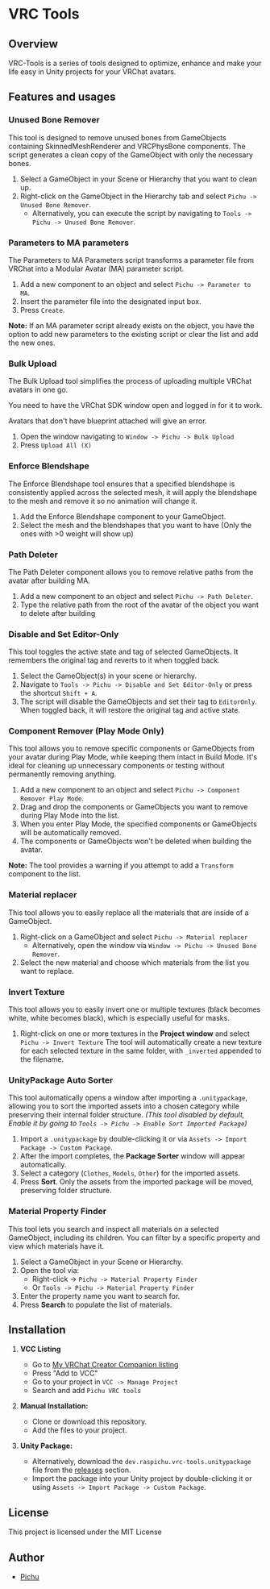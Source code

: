 # VRC Tools

## Overview

VRC-Tools is a series of tools designed to optimize, enhance and make your life easy in Unity projects for your VRChat avatars.


## Features and usages

### Unused Bone Remover

This tool is designed to remove unused bones from GameObjects containing SkinnedMeshRenderer and VRCPhysBone components.
The script generates a clean copy of the GameObject with only the necessary bones.

1. Select a GameObject in your Scene or Hierarchy that you want to clean up.
2. Right-click on the GameObject in the Hierarchy tab and select `Pichu -> Unused Bone Remover`.
   - Alternatively, you can execute the script by navigating to `Tools -> Pichu -> Unused Bone Remover`.

### Parameters to MA parameters

The Parameters to MA Parameters script transforms a parameter file from VRChat into a Modular Avatar (MA) parameter script.

1. Add a new component to an object and select `Pichu -> Parameter to MA`.
2. Insert the parameter file into the designated input box.
3. Press `Create`.

**Note:** If an MA parameter script already exists on the object, you have the option to add new parameters to the existing script or clear the list and add the new ones.

### Bulk Upload

The Bulk Upload tool simplifies the process of uploading multiple VRChat avatars in one go.

You need to have the VRChat SDK window open and logged in for it to work.

Avatars that don't have blueprint attached will give an error.

1. Open the window navigating to `Window -> Pichu -> Bulk Upload`
2. Press `Upload All (X)`

### Enforce Blendshape
The Enforce Blendshape tool ensures that a specified blendshape is consistently applied across the selected mesh, it will apply the blendshape to the mesh and remove it so no animation will change it.

1. Add the Enforce Blendshape component to your GameObject.
2. Select the mesh and the blendshapes that you want to have (Only the ones with >0 weight will show up)

### Path Deleter
The Path Deleter component allows you to remove relative paths from the avatar after building MA.

1. Add a new component to an object and select `Pichu -> Path Deleter`.
2. Type the relative path from the root of the avatar of the object you want to delete after building

### Disable and Set Editor-Only

This tool toggles the active state and tag of selected GameObjects. It remembers the original tag and reverts to it when toggled back.

1. Select the GameObject(s) in your scene or hierarchy.
2. Navigate to `Tools -> Pichu -> Disable and Set Editor-Only` or press the shortcut `Shift + A`.
3. The script will disable the GameObjects and set their tag to `EditorOnly`. When toggled back, it will restore the original tag and active state.

### Component Remover (Play Mode Only)

This tool allows you to remove specific components or GameObjects from your avatar during Play Mode, while keeping them intact in Build Mode. It's ideal for cleaning up unnecessary components or testing without permanently removing anything.

1. Add a new component to an object and select `Pichu -> Component Remover Play Mode`.
2. Drag and drop the components or GameObjects you want to remove during Play Mode into the list.
3. When you enter Play Mode, the specified components or GameObjects will be automatically removed.
4. The components or GameObjects won't be deleted when building the avatar.

**Note:** The tool provides a warning if you attempt to add a `Transform` component to the list.

### Material replacer

This tool allows you to easily replace all the materials that are inside of a GameObject.
1. Right-click on a GameObject and select `Pichu -> Material replacer`
   - Alternatively, open the window via `Window -> Pichu -> Unused Bone Remover`.
2. Select the new material and choose which materials from the list you want to replace.

### Invert Texture

This tool allows you to easily invert one or multiple textures (black becomes white, white becomes black), which is especially useful for masks.

1. Right-click on one or more textures in the **Project window** and select `Pichu -> Invert Texture`
The tool will automatically create a new texture for each selected texture in the same folder, with `_inverted` appended to the filename.

### UnityPackage Auto Sorter

This tool automatically opens a window after importing a `.unitypackage`, allowing you to sort the imported assets into a chosen category while preserving their internal folder structure.
*(This tool disabled by default, Enable it by going to `Tools -> Pichu -> Enable Sort Imported Package`)*

1. Import a `.unitypackage` by double-clicking it or via `Assets -> Import Package -> Custom Package`.
2. After the import completes, the **Package Sorter** window will appear automatically.
3. Select a category (`Clothes`, `Models`, `Other`) for the imported assets.
4. Press **Sort**. Only the assets from the imported package will be moved, preserving folder structure.

### Material Property Finder

This tool lets you search and inspect all materials on a selected GameObject, including its children. 
You can filter by a specific property and view which materials have it.

1. Select a GameObject in your Scene or Hierarchy.
2. Open the tool via:
   - Right-click → `Pichu -> Material Property Finder`
   - Or `Tools -> Pichu -> Material Property Finder`
3. Enter the property name you want to search for.
4. Press **Search** to populate the list of materials.



## Installation
1. **VCC Listing**
   - Go to [My VRChat Creator Companion listing](https://raspichu.github.io/vpm-listing/)
   - Press "Add to VCC"
   - Go to your project in `VCC -> Manage Project`
   - Search and add `Pichu VRC tools`
     
2. **Manual Installation:**
   - Clone or download this repository.
   - Add the files to your project.

3. **Unity Package:**
   - Alternatively, download the `dev.raspichu.vrc-tools.unitypackage` file from the [releases](https://github.com/raspichu/VRC-Tools/releases) section.
   - Import the package into your Unity project by double-clicking it or using `Assets -> Import Package -> Custom Package`.

## License

This project is licensed under the MIT License

## Author

- [Pichu](https://github.com/raspichu)
